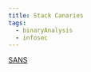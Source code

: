 ```yaml
---
title: Stack Canaries
tags:
  - binaryAnalysis
  - infosec
---
```




[SANS](https://www.sans.org/blog/stack-canaries-gingerly-sidestepping-the-cage/)

